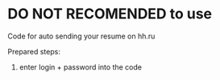 # DO NOT RECOMENDED to use
Code for auto sending your resume on hh.ru

Prepared steps:
1. enter login + password into the code
